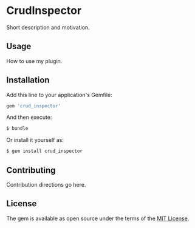 # CrudInspector
Short description and motivation.

## Usage
How to use my plugin.

## Installation
Add this line to your application's Gemfile:

```ruby
gem 'crud_inspector'
```

And then execute:
```bash
$ bundle
```

Or install it yourself as:
```bash
$ gem install crud_inspector
```

## Contributing
Contribution directions go here.

## License
The gem is available as open source under the terms of the [MIT License](http://opensource.org/licenses/MIT).
